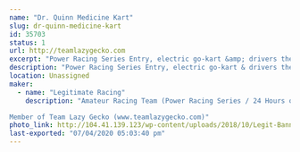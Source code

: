 ```yaml
---
name: "Dr. Quinn Medicine Kart"
slug: dr-quinn-medicine-kart
id: 35703
status: 1
url: http://teamlazygecko.com
excerpt: "Power Racing Series Entry, electric go-kart &amp; drivers themed as characters from Dr.Quinn Medicine Woman."
description: "Power Racing Series Entry, electric go-kart & drivers themed as characters from Dr.Quinn Medicine Woman."
location: Unassigned
maker:
  - name: "Legitimate Racing"
    description: "Amateur Racing Team (Power Racing Series / 24 Hours of Lemons)

Member of Team Lazy Gecko (www.teamlazygecko.com)"
photo_link: http://104.41.139.123/wp-content/uploads/2018/10/Legit-Banner.jpg
last-exported: "07/04/2020 05:03:40 pm"
---
```

